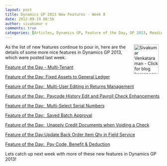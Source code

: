 ```yaml
---
layout: post
title: Dynamics GP 2013 New Features - Week 8
date: 2012-09-19 06:56
author: sivakumar v
comments: true
categories: [Articles, Dynamics GP, Feature of the Day, GP 2013, Readiness, Sivakumar Venkataraman, Uncategorized, Whats New]
---
```

<p><a title="Sivakumar Venkataraman - Click for blog homepage"><img border="0" hspace="10" alt="Sivakumar Venkataraman - Click for blog homepage" align="right" src="https://microsofttpd.github.io/assets/0871.sivav.jpg" width="80" height="95" /></a>As the list of new features continue to pour in, here are the details of some more nice features in Dynamics GP 2013, which were posted last week.</p>
<p><a title="Feature of the Day - Multi-Tenant" href="http://blogs.msdn.com/b/gp/archive/2012/09/04/feature-of-the-day-multi-tenant.aspx" target="_blank">Feature of the Day - Multi-Tenant</a></p>
<p><a title="Feature of the Day: Fixed Assets to General Ledger" href="http://blogs.msdn.com/b/gp/archive/2012/09/05/feature-of-the-day-fixed-assets-to-general-ledger.aspx" target="_blank">Feature of the Day: Fixed Assets to General Ledger</a></p>
<p><a title="Feature of the Day:&amp;nbsp; Multi-User Editing in Returns Management" href="http://blogs.msdn.com/b/gp/archive/2012/09/06/feature-of-the-day-multi-user-editing-in-returns-management.aspx" target="_blank">Feature of the Day:&nbsp; Multi-User Editing in Returns Management</a></p>
<p><a title="Feature of the Day:&amp;nbsp; Paycode History Edit and Payroll Check Enhancements" href="http://blogs.msdn.com/b/gp/archive/2012/09/07/feature-of-the-day-paycode-history-edit-and-payroll-check-enhancements.aspx" target="_blank">Feature of the Day:&nbsp; Paycode History Edit and Payroll Check Enhancements</a></p>
<p><a title="Feature of the Day:&amp;nbsp; Multi-Select Serial Numbers" href="http://blogs.msdn.com/b/gp/archive/2012/09/10/feature-of-the-day-multi-select-serial-numbers.aspx" target="_blank">Feature of the Day:&nbsp; Multi-Select Serial Numbers</a></p>
<p><a title="Feature of the Day:&amp;nbsp; Saved Batch Approval" href="http://blogs.msdn.com/b/gp/archive/2012/09/10/feature-of-the-day-saved-batch-approval.aspx" target="_blank">Feature of the Day:&nbsp; Saved Batch Approval</a></p>
<p><a title="Feature of the Day:&amp;nbsp; Unapply Credit Documents when Voiding a Check" href="http://blogs.msdn.com/b/gp/archive/2012/09/11/feature-of-the-day-unapply-credit-documents-when-voiding-a-check.aspx" target="_blank">Feature of the Day:&nbsp; Unapply Credit Documents when Voiding a Check</a></p>
<p><a title="Feature of the Day:Update Back Order Item Qty in Field Service" href="http://blogs.msdn.com/b/gp/archive/2012/09/12/feature-of-the-day-update-back-order-item-qty-in-field-service.aspx" target="_blank">Feature of the Day:Update Back Order Item Qty in Field Service</a></p>
<p><a title="Feature of the Day:&amp;nbsp; Pay Code, Benefit &amp;amp; Deduction" href="http://blogs.msdn.com/b/gp/archive/2012/09/14/feature-of-the-day-pay-code-benefit-amp-deduction.aspx" target="_blank">Feature of the Day:&nbsp; Pay Code, Benefit &amp; Deduction</a></p>
<p>Lets catch up next week with more of these new features in Dynamics GP 2013!</p>
<p>&nbsp;</p>
<p>&nbsp;</p>
